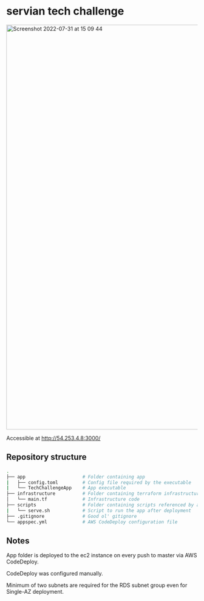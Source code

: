 # servian tech challenge

<img width="1068" alt="Screenshot 2022-07-31 at 15 09 44" src="https://user-images.githubusercontent.com/22427765/182011115-6b30472a-0397-439f-b4bb-074adbc69bd4.png">

Accessible at http://54.253.4.8:3000/

## Repository structure

``` sh
.
├── app                     # Folder containing app
|   ├── config.toml         # Config file required by the executable
|   └── TechChallengeApp    # App executable
├── infrastructure          # Folder containing terraform infrastructure code 
│   └── main.tf             # Infrastructure code
├── scripts                 # Folder containing scripts referenced by appspec.yml
|   └── serve.sh            # Script to run the app after deployment
├── .gitignore              # Good ol' gitignore
└── appspec.yml             # AWS CodeDeploy configuration file
```

## Notes
App folder is deployed to the ec2 instance on every push to master via AWS CodeDeploy.

CodeDeploy was configured manually.

Minimum of two subnets are required for the RDS subnet group even for Single-AZ deployment.
